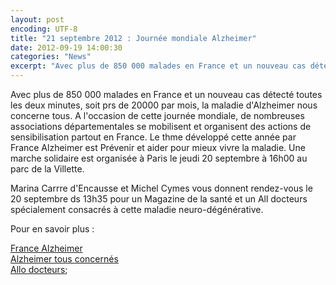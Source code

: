 ```yaml
---
layout: post
encoding: UTF-8
title: "21 septembre 2012 : Journée mondiale Alzheimer"
date: 2012-09-19 14:00:30
categories: "News"
excerpt: "Avec plus de 850 000 malades en France et un nouveau cas détecté toutes les deux minutes, soit prs de 20000 par mois, la maladie d'Alzheimer nous concerne tous."
---
```

Avec plus de 850 000 malades en France et un nouveau cas détecté toutes les deux minutes, soit prs de 20000 par mois, la maladie d'Alzheimer nous concerne tous.
A l'occasion de cette journée mondiale, de nombreuses associations départementales se mobilisent et organisent des actions de sensibilisation partout en France. Le thme développé cette année par France Alzheimer est Prévenir et aider pour mieux vivre la maladie. Une marche solidaire est organisée à Paris le jeudi 20 septembre à 16h00 au parc de la Villette.  
  
Marina Carrre d'Encausse et Michel Cymes vous donnent rendez-vous le 20 septembre ds 13h35 pour un Magazine de la santé et un All docteurs spécialement consacrés à cette maladie neuro-dégénérative.  
  
Pour en savoir plus :  
  
[France Alzheimer](http://www.francealzheimer.org/pages/association/journee-mondiale.php)  
[Alzheimer tous concernés](http://www.alzheimertousconcernes.org/)  
[Allo docteurs](http://www.allodocteurs.fr/actualite-sante-speciale-alzheimer-jeudi-septembre-a-h-sur-france--8135.asp?1=1);